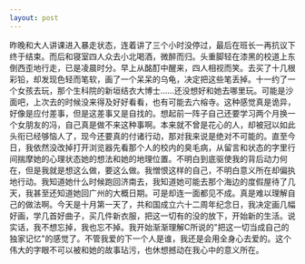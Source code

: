 ```yaml
---
layout: post
---
```


昨晚和大人讲课进入暴走状态，连着讲了三个小时没停过，最后在班长一再抗议下终于结束。而后和寝室四人众去小北喝酒，微醉而归。头重脚轻在漆黑的校道上东倒西歪地行走，已是凌晨时分。早上从酩酊中醒来，四人相视而笑。去买了十几根彩铅，却发现色轻而笔软，画了一个呆呆的乌龟，决定把这些笔丢掉。十一约了一个女孩去玩，那个生科院的新垣结衣大博士……还没想好和她去哪里玩。可能是沙面吧，上次去的时候没来得及好好看看，也有可能去六榕寺。这种感觉真是诡异，好像是应付差事，但是这差事又是自找的。想起前一阵子自己还要学习两个月换一个女朋友的冯，自己真是做不来这种事啊。本来就不曾是花心的人，却被冠以如此头衔已经够恼人了，现今还要真的付诸行动，那对我来说是绝对不可能的。直至今日，我依然没改掉打开浏览器先看那个人的校内的臭毛病，从留言和状态的字里行间揣摩她的心理状态她的想法和她的地理位置。不明白到底驱使我的背后动力何在，但是我就是想这么做，要这么做。我憎恨这样的自己，不明白意义所在却偏执地行动。我知道她什么时候跑回济南去，我知道她可能去那个海边的度假屋待了几天，我甚至还知道她回广州的大概日期。可是却连一面都见不成。真是难以理解自己的做法啊。今天是十月第一天了，共和国成立六十二周年纪念日，我决定画几幅好画，学几首好曲子，买几件新衣服，把这一切有的没的放下，开始新的生活。说实话，我不想忘掉，我也忘不掉。我开始渐渐理解C所说的"把这一切当成自己的独家记忆"的感觉了。不管我爱的下一个人是谁，我还是会用全身心去爱的。这个伟大的字眼不可以被和她的故事玷污，也休想撼动在我心中的意义所在。
